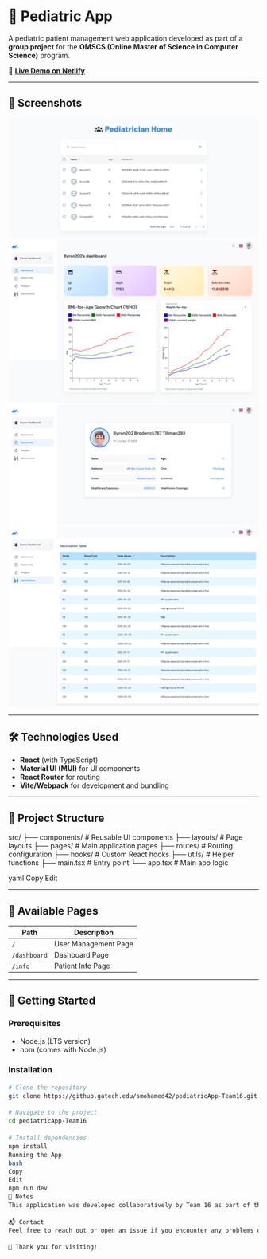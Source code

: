 # 👶 Pediatric App

A pediatric patient management web application developed as part of a **group project** for the **OMSCS (Online Master of Science in Computer Science)** program.

🚀 **[Live Demo on Netlify](https://pediatricapp-team16.netlify.app/)**

---

## 📸 Screenshots



![Dashboard](1.png)
![User Management](3.png)
![Patient Info](4.png)
![Vaccination](5.png)

---

## 🛠 Technologies Used

- **React** (with TypeScript)
- **Material UI (MUI)** for UI components
- **React Router** for routing
- **Vite/Webpack** for development and bundling

---

## 📁 Project Structure

src/
├── components/ # Reusable UI components
├── layouts/ # Page layouts
├── pages/ # Main application pages
├── routes/ # Routing configuration
├── hooks/ # Custom React hooks
├── utils/ # Helper functions
├── main.tsx # Entry point
└── app.tsx # Main app logic

yaml
Copy
Edit

---

## 📌 Available Pages

| Path         | Description             |
|--------------|-------------------------|
| `/`          | User Management Page    |
| `/dashboard` | Dashboard Page          |
| `/info`      | Patient Info Page       |

---

## 🚀 Getting Started

### Prerequisites

- Node.js (LTS version)
- npm (comes with Node.js)

### Installation

```bash
# Clone the repository
git clone https://github.gatech.edu/smohamed42/pediatricApp-Team16.git

# Navigate to the project
cd pediatricApp-Team16

# Install dependencies
npm install
Running the App
bash
Copy
Edit
npm run dev
📝 Notes
This application was developed collaboratively by Team 16 as part of the OMSCS curriculum.

📬 Contact
Feel free to reach out or open an issue if you encounter any problems or have suggestions!

🎉 Thank you for visiting!
